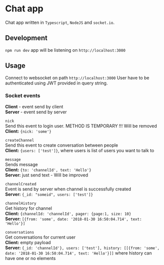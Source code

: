 # Chat app
Chat app written in `Typescript`, `NodeJS` and `socket.io`.

## Development
`npm run dev` app will be listening on `http://localhost:3000`

## Usage
Connect to websocket on path `http://localhost:3000`
User have to be authenticated using JWT provided in query string.

### Socket events
**Client** - event send by client    
**Server** - event send by server    

`nick`  
Send this event to login user. METHOD IS TEMPORARY !!! Will be removed  
**Client:** `{nick: 'some'}`  

`createChannel`  
Send this event to create conversation between people  
**Client:** `{users: ['test']}`, where users is list of users you want to talk to  

`message`  
Sends message  
**Client:**  `{to: 'channelId', text: 'Hello'}`  
**Server:** just send text - Will be improved  

`channelCreated`  
Event is send by server when channel is successfully created  
**Server:** `{_id: "someid", users: ['test']}`  

`channelHistory`  
Get history for channel  
**Client:** `{channelId: 'channelId', pager: {page:1, size: 10}`  
**Server:** `[{from: 'some', date: '2018-01-30 16:50:04.714', text: 'Hello'}]`  

`conversations`  
Get conversations for current user  
**Client:** empty payload  
**Server:** `{_id: 'channelId'}, users: ['test'], history: [[{from: 'some', date: '2018-01-30 16:50:04.714', text: 'Hello'}]]` 
where history can have one or no elements
